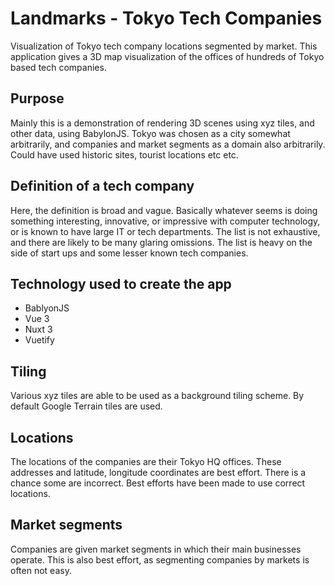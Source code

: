 # Landmarks - Tokyo Tech Companies

Visualization of Tokyo tech company locations segmented by market. This application gives a 3D map visualization of the offices of hundreds of Tokyo based tech companies.

## Purpose

Mainly this is a demonstration of rendering 3D scenes using xyz tiles, and other data, using BabylonJS. Tokyo was chosen as a city somewhat arbitrarily, and companies and market segments as a domain also arbitrarily. Could have used historic sites, tourist locations etc etc.

## Definition of a tech company

Here, the definition is broad and vague. Basically whatever seems is doing something interesting, innovative, or impressive with computer technology, or is known to have large IT or tech departments. The list is not exhaustive, and there are likely to be many glaring omissions. The list is heavy on the side of start ups and some lesser known tech companies.

## Technology used to create the app

- BablyonJS
- Vue 3
- Nuxt 3
- Vuetify

## Tiling

Various xyz tiles are able to be used as a background tiling scheme. By default Google Terrain tiles are used.

## Locations

The locations of the companies are their Tokyo HQ offices. These addresses and latitude, longitude coordinates are best effort. There is a chance some are incorrect. Best efforts have been made to use correct locations.

## Market segments

Companies are given market segments in which their main businesses operate. This is also best effort, as segmenting companies by markets is often not easy.

